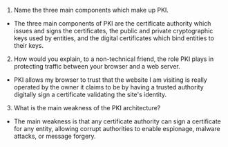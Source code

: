 1. Name the three main components which make up PKI.
  * The three main components of PKI are the certificate authority which issues and signs the certificates, the public and private cryptographic keys used by entities, and the digital certificates which bind entities to their keys.
2. How would you explain, to a non-technical friend, the role PKI plays in protecting traffic between your browser and a web server.
  * PKI allows my browser to trust that the website I am visiting is really operated by the owner it claims to be by having a trusted authority digitally sign a certificate validating the site's identity.
3. What is the main weakness of the PKI architecture?
  * The main weakness is that any certificate authority can sign a certificate for any entity, allowing corrupt authorities to enable espionage, malware attacks, or message forgery.
